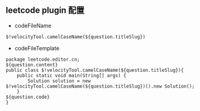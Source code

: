 ## leetcode plugin 配置
- codeFileName 
```aidl
$!velocityTool.camelCaseName(${question.titleSlug})
```

- codeFileTemplate
```aidl
package leetcode.editor.cn;
${question.content}
public class $!velocityTool.camelCaseName(${question.titleSlug}){
	public static void main(String[] args) {
		Solution solution = new $!velocityTool.camelCaseName(${question.titleSlug})().new Solution();
	}
${question.code}
}
```